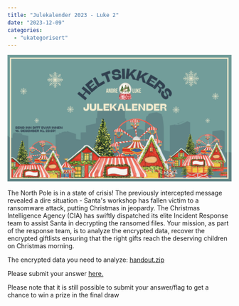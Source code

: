 ```yaml
---
title: "Julekalender 2023 - Luke 2"
date: "2023-12-09"
categories: 
  - "ukategorisert"
---
```




![Luke 2bilde](/public/julekalender/luke2.png)

The North Pole is in a state of crisis! The previously intercepted message revealed a dire situation - Santa's workshop has fallen victim to a ransomware attack, 
putting Christmas in jeopardy. The Christmas Intelligence Agency (CIA) has swiftly dispatched its elite Incident Response team to assist Santa in decrypting the ransomed files. 
Your mission, as part of the response team, is to analyze the encrypted data, recover the encrypted giftlists ensuring that the right gifts reach the deserving children on Christmas morning.

The encrypted data you need to analyze: [handout.zip](/public/julekalender/handout.zip)

Please submit your answer [here.](https://forms.gle/E6qDo9rS7gJzm6hs5)

Please note that it is still possible to submit your answer/flag to get a chance to win a prize in the final draw

